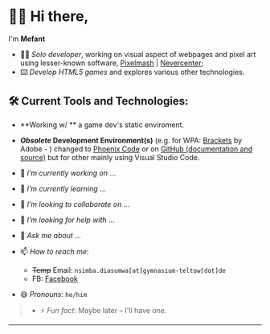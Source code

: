 # 👋🏿 Hi there,
I'm **Mefant**

* 👦🏿 *Solo developer*, working on visual aspect of webpages and pixel art using lesser-known software, [Pixelmash](https://nevercenter.com/pixelmash/ "Pixelmash by Nevercenter") | [Nevercenter](https://nevercenter.com/ "Nevercenter");
* ⌨️ *Develop HTML5 games* and explores various other technologies.

## 🛠️ Current Tools and Technologies:
 * **Working w/ ** a game dev's static enviroment.
 * ***Obsolete* Development Environment(s)** (e.g. for WPA: [Brackets](https://brackets.io/ "Brackets is maintained by the brackets.io community") by Adobe - ) changed to [Phoenix Code](https://phcode.io/ "Phoenix is a modern open-source and free software code editor") or on [GitHub (documentation and source)](https://github.com/phcode-dev/phoenix/) but for other mainly using Visual Studio Code.

* 🔭 _I’m currently working on_ ...
* 🌱 _I’m currently learning_ ...
* 👯 _I’m looking to collaborate on_ ...
* 🤔 _I’m looking for help with_ ...
* 💬 _Ask me about_ ...
* 📫 _How to reach me_:
  * ~~Temp~~ Email: `nsimba.diasumwa[at]gymnasium-teltow[dot]de`
  * FB: [Facebook](https://www.facebook.com/dieter.bodof "My Facebook Profile")
* 😄 *Pronouns*: `he/him`
> * ⚡ _Fun fact_: Maybe later – I'll have one.

* * *
<!--TODO: Add more **stuff** but not necessarily update sections regularly-->

